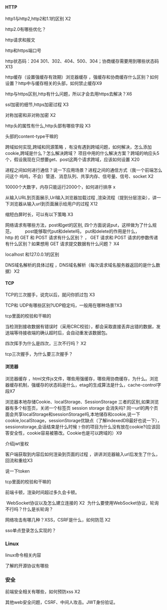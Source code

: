 #### HTTP

http1与http2,http2和1.1的区别 X2

http2.0有哪些优化？

http请求和报文

http和https端口号

http状态码：204 301、302、404、500、304；协商缓存需要用到哪些状态码X13

http缓存（设置强缓存有效期）浏览器缓存 ，强缓存和协商缓存什么区别？如何设置？http中与缓存相关的头部，如何禁止缓存X9

http与https区别,http有什么问题，所以才会去用https去解决？X6

ssl加密的细节,https加密过程 X3

对称加密和非对称加密 X2

http头的属性有什么,http头部有哪些字段 X3

头部的content-type干嘛的

跨域如何实现,跨域和同源策略 ，有没有遇到跨域问题，如何解决，怎么添加cookie,跨域是什么？怎么解决跨域？ 项目中用的什么解决方案？跨域的响应头5个，假设我现在只想要get、post这两个请求跨域，应该如何设置 X20

进程之间如何进行通信？说一下应用场景？进程之间的通信方式（我一个前端怎么问这个 呜呜，不会）管道、消息队列、共享内存、信号量、信号、socket X2

10000个大数字，内存只能运行2000个，如何进行排序 x

从输入URL到页面展示,Url输入浏览器加载过程 ,渲染流程（提到分层渲染），讲一下浏览器从输入url到页面展示给用户的过程 X12

缩短白屏时长，可以有以下策略 X3

网络请求有哪些方法，post和get的区别, 四个方面说说put，这样做为了什么规范，         post能够取代put和delete吗， put和delete的作用是什么，http 的 GET 和 POST 请求有什么区别？ ， GET 请求和 POST 请求的参数传递有什么区别？如果想用 GET 请求提交数据有什么问题？ X4

localhost 和127.0.0.1的区别

DNS域名解析的具体过程 ，DNS域名解析（每次请求域名服务器返回的是什么数据）X2

#### TCP

TCP的三次握手，说完以后，就问你抓过包 X3

TCP和 UDP有哪些区别?UDP稳定吗，一般用在哪种场景?X3

tcp里面的校验和干嘛的

当检测到接收数据有错误时（采用CRC校验），都会采取直接丢弃出错的数据，发送端等待接收端的确认超时后，会自动重发该数据包。

四次挥手为什么是四次，三次不行吗？ X2

tcp三次握手，为什么要三次握手？

#### 浏览器

浏览器缓存  ，html文件js文件，哪些用强缓存，哪些用协商缓存，为什么。浏览器缓存机制，强缓存的状态码是什么，etag的生成算法是什么，cache-control字段X7

浏览器本地存储Cookie、localStorage、SessionStorage 三者的区别,如果浏览器有多个标签页，关闭一个标签页 session storage 会消失吗? 同一url的两个页面会共享localStorage和sessionStorage吗,本地储存和cookie,说一下cookie,localStoage，sessionStorage优缺点（了解indexedDB最好也说一下），sessionstorage,会话结束是什么时候﹖你的项目为什么没有放在cookie?(应该回答安全性，cookie容易被篡改。Cookie也是可以跨域的）X9

介绍jwt鉴权

客户端获取到内容后如何渲染到页面的过程 ，讲讲浏览器输入url后发生了什么，回流和重绘X3

说一下token 

tcp里面的校验和干嘛的

前端卡顿，渲染时间超过多久会卡顿。

 WebSocket协议以及怎么建立连接的  X2
 为什么要使用WebSocket协议，轮询不行吗？什么是长轮询？

网络攻击有哪几种？XSS，CSRF是什么，如何防范 X2

sso单点登录怎么实现的？

### Linux

linux命令相关内容

了解的开源协议有哪些

### 安全

前端安全相关有哪些，如何预防xss X2

其他web安全问题，CSRF、中间人攻击。JWT身份验证。
